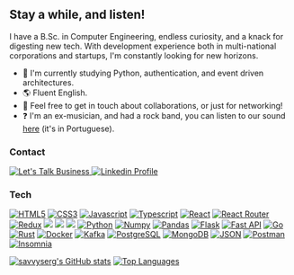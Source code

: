 ## Stay a while, and listen!

I have a B.Sc. in Computer Engineering, endless curiosity, and a knack for digesting new tech. With development experience both in multi-national corporations and startups, I'm constantly looking for new horizons.

* 🧠  I'm currently studying Python, authentication, and event driven architectures.
* 🌎  Fluent English.
* 🤝  Feel free to get in touch about collaborations, or just for networking!
* ❓  I'm an ex-musician, and had a rock band, you can listen to our sound [here](https://open.spotify.com/album/65oAcgzLzLTQvCqhYjRyBE?si=_mOu-b_kSICuLtPWS8iIhw) (it's in Portuguese).

### Contact
<p align="left">
	<a href="mailto:sergio.joselli@gmail.com">
		<img alt="Let's Talk Business" src="https://img.shields.io/badge/Gmail-D14836?style=for-the-badge&logo=gmail&logoColor=white&link=mailto:sergio.joselli@gmail.com" />
	</a>
	<a href="https://www.linkedin.com/in/sergio-joselli/">
		<img alt="Linkedin Profile" src="https://img.shields.io/badge/LinkedIn-0077B5?style=for-the-badge&logo=linkedin&logoColor=white&link=https://www.linkedin.com/in/sergio-joselli/" />
	</a>
</p>

### Tech
<p align="left">
<a href="https://developer.mozilla.org/en-US/docs/Glossary/HTML5" target="_blank" rel="noreferrer"><img src="https://img.shields.io/badge/HTML5-E34F26?style=for-the-badge&logo=html5&logoColor=white" alt="HTML5" /></a>
<a href="https://developer.mozilla.org/en-US/docs/Glossary/CSS" target="_blank" rel="noreferrer"><img src="https://img.shields.io/badge/CSS3-1572B6?style=for-the-badge&logo=css3&logoColor=white" alt="CSS3" /></a>
<a href="https://developer.mozilla.org/en-US/docs/Web/JavaScript" target="_blank" rel="noreferrer"><img src="https://img.shields.io/badge/JavaScript-323330?style=for-the-badge&logo=javascript&logoColor=F7DF1E" alt="Javascript" /></a>
<a href="https://www.typescriptlang.org/" target="_blank" rel="noreferrer"><img src="https://img.shields.io/badge/TypeScript-007ACC?style=for-the-badge&logo=typescript&logoColor=white" alt="Typescript" /></a>
<a href="https://reactjs.org/" target="_blank" rel="noreferrer"><img src="https://img.shields.io/badge/React-20232A?style=for-the-badge&logo=react&logoColor=61DAFB" alt="React" /></a>
<a href="https://reactrouter.com/" target="_blank" rel="noreferrer"><img src="https://img.shields.io/badge/React_Router-CA4245?style=for-the-badge&logo=react-router&logoColor=white" alt="React Router" /></a>
<a href="https://redux.js.org/" target="_blank" rel="noreferrer"><img src="https://img.shields.io/badge/Redux-593D88?style=for-the-badge&logo=redux&logoColor=white" alt="Redux" /></a>
<a href="https://nodejs.org/" target="_blank" rel="noreferrer"><img src="https://img.shields.io/badge/Node%20js-339933?style=for-the-badge&logo=nodedotjs&logoColor=white" lt="NodeJs" /></a>
<a href="https://expressjs.com/" target="_blank" rel="noreferrer"><img src="https://img.shields.io/badge/Express%20js-000000?style=for-the-badge&logo=express&logoColor=white" lt="ExpressJs" /></a>
<a href="https://jestjs.io/" target="_blank" rel="noreferrer"><img src="https://img.shields.io/badge/Jest-C21325?style=for-the-badge&logo=jest&logoColor=white" lt="Jest" /></a>
<a href="https://www.python.org/" target="_blank" rel="noreferrer"><img src="https://img.shields.io/badge/Python-FFD43B?style=for-the-badge&logo=python&logoColor=blue" alt="Python" /></a>
<a href="https://numpy.org/" target="_blank" rel="noreferrer"><img src="https://img.shields.io/badge/Numpy-777BB4?style=for-the-badge&logo=numpy&logoColor=white" alt="Numpy" /></a>
<a href="https://pandas.pydata.org/" target="_blank" rel="noreferrer"><img src="https://img.shields.io/badge/Pandas-2C2D72?style=for-the-badge&logo=pandas&logoColor=white" alt="Pandas" /></a>
<a href="https://flask.palletsprojects.com/" target="_blank" rel="noreferrer"><img src="https://img.shields.io/badge/Flask-000000?style=for-the-badge&logo=flask&logoColor=white" alt="Flask" /></a>
<a href="https://fastapi.tiangolo.com/" target="_blank" rel="noreferrer"><img src="https://img.shields.io/badge/fastapi-109989?style=for-the-badge&logo=FASTAPI&logoColor=white" alt="Fast API" /></a>
<a href="https://go.dev/" target="_blank" rel="noreferrer"><img src="https://img.shields.io/badge/Go-00ADD8?style=for-the-badge&logo=go&logoColor=white" alt="Go" /></a>
<a href="https://www.rust-lang.org/" target="_blank" rel="noreferrer"><img src="https://img.shields.io/badge/Rust-000000?style=for-the-badge&logo=rust&logoColor=white" alt="Rust" /></a>
<a href="https://www.docker.com/" target="_blank" rel="noreferrer"><img src="https://img.shields.io/badge/Docker-2CA5E0?style=for-the-badge&logo=docker&logoColor=white" alt="Docker" /></a>
<a href="https://kafka.apache.org//" target="_blank" rel="noreferrer"><img src="https://img.shields.io/badge/Apache_Kafka-231F20?style=for-the-badge&logo=apache-kafka&logoColor=white" alt="Kafka" /></a>
<a href="https://www.postgresql.org/" target="_blank" rel="noreferrer"><img src="https://img.shields.io/badge/PostgreSQL-316192?style=for-the-badge&logo=postgresql&logoColor=white" alt="PostgreSQL" /></a>
<a href="https://www.mongodb.com/" target="_blank" rel="noreferrer"><img src="https://img.shields.io/badge/MongoDB-4EA94B?style=for-the-badge&logo=mongodb&logoColor=white" alt="MongoDB" /></a>
<a href="https://www.json.org/" target="_blank" rel="noreferrer"><img src="https://img.shields.io/badge/json-5E5C5C?style=for-the-badge&logo=json&logoColor=white" alt="JSON" /></a>
<a href="https://www.postman.com/" target="_blank" rel="noreferrer"><img src="https://img.shields.io/badge/Postman-FF6C37?style=for-the-badge&logo=Postman&logoColor=white" alt="Postman" /></a>
<a href="https://insomnia.rest/" target="_blank" rel="noreferrer"><img src="https://img.shields.io/badge/Insomnia-5849be?style=for-the-badge&logo=Insomnia&logoColor=white" alt="Insomnia" /></a>
</p>

<a href="http://www.github.com/savvyserg"><img src="https://github-readme-stats.vercel.app/api?username=savvyserg&count_private=true&show_icons=true&theme=tokyonight" alt="savvyserg's GitHub stats" /></a>
<a href="https://github.com/savvyserg" align="left"><img src="https://github-readme-stats.vercel.app/api/top-langs/?username=savvyserg&layout=compact&theme=tokyonight" alt="Top Languages" /></a>

<!--
**savvyserg/savvyserg** is a ✨ _special_ ✨ repository because its `README.md` (this file) appears on your GitHub profile.

Here are some ideas to get you started:

- 🔭 I’m currently working on ...
- 🌱 I’m currently learning ...
- 👯 I’m looking to collaborate on ...
- 🤔 I’m looking for help with ...
- 💬 Ask me about ...
- 📫 How to reach me: ...
- 😄 Pronouns: ...
- ⚡ Fun fact: ...
-->
